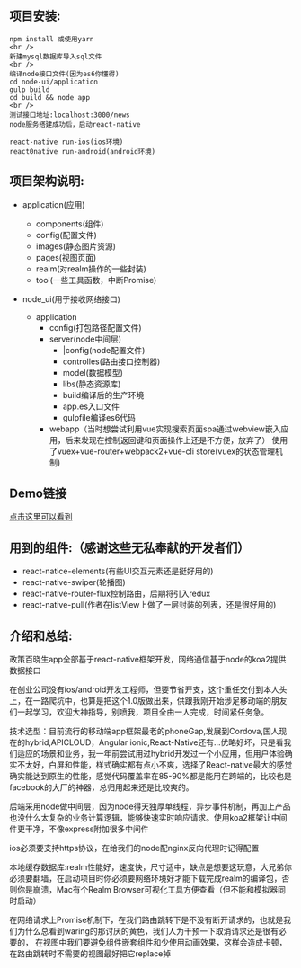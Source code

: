 项目安装:
----------------------------------- 
	
	npm install 或使用yarn 
	<br />
	新建mysql数据库导入sql文件
	<br />
	编译node接口文件(因为es6你懂得)
	cd node-ui/application
	gulp build
	cd build && node app
	<br />
	测试接口地址:localhost:3000/news
	node服务搭建成功后，启动react-native 

	react-native run-ios(ios环境)
	react0native run-android(android环境)


项目架构说明:
------------------------------
* application(应用)
	* components(组件)
	* config(配置文件)
	* images(静态图片资源)
	* pages(视图页面)
	* realm(对realm操作的一些封装)
	* tool(一些工具函数，中断Promise)

	
* node_ui(用于接收网络接口)
	* application
		* config(打包路径配置文件)
		* server(node中间层)
			* |config(node配置文件)
			* controlles(路由接口控制器)
			* model(数据模型)
			* libs(静态资源库)
			* build编译后的生产环境
			* app.es入口文件
			* gulpfile编译es6代码
		* webapp（当时想尝试利用vue实现搜索页面spa通过webview嵌入应用，后来发现在控制返回键和页面操作上还是不方便，放弃了）
使用了vuex+vue-router+webpack2+vue-cli
store(vuex的状态管理机制)

Demo链接
-----------------------------------
[点击这里可以看到](https://pan.baidu.com/s/1c90xRK)




用到的组件:（感谢这些无私奉献的开发者们）
---------------------
<ul>
<li>react-natice-elements(有些UI交互元素还是挺好用的)</li>
<li>react-native-swiper(轮播图)</li>
<li>react-native-router-flux控制路由，后期将引入redux</li>
<li>react-native-pull(作者在listView上做了一层封装的列表，还是很好用的)</li>
</ul>

介绍和总结:
-----------------------------------------------------------------
政策百晓生app全部基于react-native框架开发，网络通信基于node的koa2提供数据接口

在创业公司没有ios/android开发工程师，但要节省开支，这个重任交付到本人头上，在一路爬坑中，也算是把这个1.0版做出来，供跟我刚开始涉足移动端的朋友们一起学习，欢迎大神指导，别喷我，项目全由一人完成，时间紧任务急。

技术选型：目前流行的移动端app框架最老的phoneGap,发展到Cordova,国人现在的hybrid,APICLOUD，Angular ionic,React-Native还有...优略好坏，只是看我们适应的场景和业务，我一年前尝试用过hybrid开发过一个小应用，但用户体验确实不太好，白屏和性能，样式确实都有点小不爽，选择了React-native最大的感觉确实能达到原生的性能，感觉代码覆盖率在85-90%都是能用在跨端的，比较也是facebook的大厂的神器，总归用起来还是比较爽的。

后端采用node做中间层，因为node得天独厚单线程，异步事件机制，再加上产品也没什么太复杂的业务计算逻辑，能够快速实时响应请求。使用koa2框架让中间件更干净，不像express附加很多中间件

ios必须要支持https协议，在给我们的node配nginx反向代理时记得配置

本地缓存数据库:realm性能好，速度快，尺寸适中，缺点是想要这玩意，大兄弟你必须要翻墙，在启动项目时你必须要网络环境好才能下载完成realm的编译包，否则你是崩溃，Mac有个Realm Browser可视化工具方便查看（但不能和模拟器同时启动）

在网络请求上Promise机制下，在我们路由跳转下是不没有断开请求的，也就是我们为什么总看到waring的那讨厌的黄色，我们人为干预一下取消请求还是很有必要的，
在视图中我们要避免组件嵌套组件和少使用动画效果，这样会造成卡顿，在路由跳转时不需要的视图最好把它replace掉






